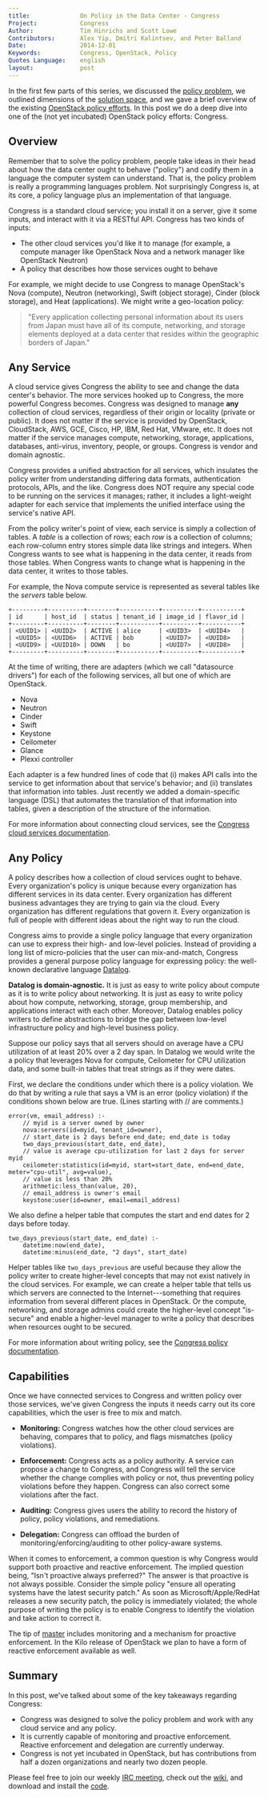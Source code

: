 ```yaml
---
title:              On Policy in the Data Center - Congress
Project:            Congress
Author:             Tim Hinrichs and Scott Lowe
Contributors:       Alex Yip, Dmitri Kalintsev, and Peter Balland
Date:               2014-12-01
Keywords:           Congress, OpenStack, Policy
Quotes Language:    english
layout:             post
---
```


In the first few parts of this series, we discussed the [policy problem][1], we outlined dimensions of the [solution space][2], and we gave a brief overview of the existing [OpenStack policy efforts][3]. In this post we do a deep dive into one of the (not yet incubated) OpenStack policy efforts: Congress.


## Overview

Remember that to solve the policy problem, people take ideas in their head about how the data center ought to behave ("policy") and codify them in a language the computer system can understand. That is, the policy problem is really a programming languages problem. Not surprisingly Congress is, at its core, a policy language plus an implementation of that language.

Congress is a standard cloud service; you install it on a server, give it some inputs, and interact with it via a RESTful API. Congress has two kinds of inputs:

* The other cloud services you'd like it to manage (for example, a compute manager like OpenStack Nova and a network manager like OpenStack Neutron)
* A policy that describes how those services ought to behave

For example, we might decide to use Congress to manage OpenStack's Nova (compute), Neutron (networking), Swift (object storage), Cinder (block storage), and Heat (applications). We might write a geo-location policy:

>"Every application collecting personal information about its users from Japan must have all of its compute, networking, and storage elements deployed at a data center that resides within the geographic borders of Japan."

## Any Service

A cloud service gives Congress the ability to see and change the data center's behavior. The more services hooked up to Congress, the more powerful Congress becomes. Congress was designed to manage **any** collection of cloud services, regardless of their origin or locality (private or public). It does not matter if the service is provided by OpenStack, CloudStack, AWS, GCE, Cisco, HP, IBM, Red Hat, VMware, etc. It does not matter if the service manages compute, networking, storage, applications, databases, anti-virus, inventory, people, or groups. Congress is vendor and domain agnostic.

Congress provides a unified abstraction for all services, which insulates the policy writer from understanding differing data formats, authentication protocols, APIs, and the like. Congress does NOT require any special code to be running on the services it manages; rather, it includes a light-weight adapter for each service that implements the unified interface using the service's native API.

From the policy writer's point of view, each service is simply a collection of tables. A _table_ is a collection of rows; each _row_ is a collection of columns; each row-column entry stores simple data like strings and integers. When Congress wants to see what is happening in the data center, it reads from those tables. When Congress wants to change what is happening in the data center, it writes to those tables.

For example, the Nova compute service is represented as several tables like the _servers_ table below.

    +---------+----------+--------+-----------+----------+-----------+
    | id      | host_id  | status | tenant_id | image_id | flavor_id |
    +---------+----------+--------+-----------+----------+-----------+
    | <UUID1> | <UUID2>  | ACTIVE | alice     | <UUID3>  | <UUID4>   |
    | <UUID5> | <UUID6>  | ACTIVE | bob       | <UUID7>  | <UUID8>   |
    | <UUID9> | <UUID10> | DOWN   | bo        | <UUID7>  | <UUID8>   |
    +---------+----------+--------+-----------+----------+-----------+

At the time of writing, there are adapters (which we call "datasource drivers") for each of the following services, all but one of which are OpenStack.

* Nova
* Neutron
* Cinder
* Swift
* Keystone
* Ceilometer
* Glance
* Plexxi controller

Each adapter is a few hundred lines of code that (i) makes API calls into the service to get information about that service's behavior; and (ii) translates that information into tables. Just recently we added a domain-specific language (DSL) that automates the translation of that information into tables, given a description of the structure of the information.

For more information about connecting cloud services, see the [Congress cloud services documentation][4].

## Any Policy

A policy describes how a collection of cloud services ought to behave. Every organization's policy is unique because every organization has different services in its data center. Every organization has different business advantages they are trying to gain via the cloud. Every organization has different regulations that govern it. Every organization is full of people with different ideas about the right way to run the cloud.

Congress aims to provide a single policy language that every organization can use to express their high- and low-level policies. Instead of providing a long list of micro-policies that the user can mix-and-match, Congress provides a general purpose policy language for expressing policy: the well-known declarative language [Datalog][5].

**Datalog is domain-agnostic.**  It is just as easy to write policy about compute as it is to write policy about networking. It is just as easy to write policy about how compute, networking, storage, group membership, and applications interact with each other. Moreover, Datalog enables policy writers to define abstractions to bridge the gap between low-level infrastructure policy and high-level business policy.

Suppose our policy says that all servers should on average have a CPU utilization of at least 20% over a 2 day span. In Datalog we would write the a policy that leverages Nova for compute, Ceilometer for CPU utilization data, and some built-in tables that treat strings as if they were dates.

First, we declare the conditions under which there is a policy violation. We do that by writing a rule that says a VM is an error (policy violation) if the conditions shown below are true.  (Lines starting with // are comments.)

    error(vm, email_address) :-
        // myid is a server owned by owner
        nova:servers(id=myid, tenant_id=owner),
        // start_date is 2 days before end_date; end_date is today
        two_days_previous(start_date, end_date),
        // value is average cpu-utilization for last 2 days for server myid
        ceilometer:statistics(id=myid, start=start_date, end=end_date, meter="cpu-util", avg=value),
        // value is less than 20%
        arithmetic:less_than(value, 20),
        // email_address is owner's email
        keystone:user(id=owner, email=email_address)

We also define a helper table that computes the start and end dates for 2 days before today.

    two_days_previous(start_date, end_date) :-
        datetime:now(end_date),
        datetime:minus(end_date, "2 days", start_date)

Helper tables like `two_days_previous` are useful because they allow the policy writer to create higher-level concepts that may not exist natively in the cloud services. For example, we can create a helper table that tells us which servers are connected to the Internet---something that requires information from several different places in OpenStack. Or the compute, networking, and storage admins could create the higher-level concept "is-secure" and enable a higher-level manager to write a policy that describes when resources ought to be secured.

For more information about writing policy, see the [Congress policy documentation][6].

## Capabilities

Once we have connected services to Congress and written policy over those services, we've given Congress the inputs it needs carry out its core capabilities, which the user is free to mix and match.

* **Monitoring:** Congress watches how the other cloud services are behaving, compares that to policy, and flags mismatches (policy violations).

* **Enforcement:** Congress acts as a policy authority. A service can propose a change to Congress, and Congress will tell the service whether the change complies with policy or not, thus preventing policy violations before they happen. Congress can also correct some violations after the fact.

* **Auditing:** Congress gives users the ability to record the history of policy, policy violations, and remediations.

* **Delegation:**  Congress can offload the burden of monitoring/enforcing/auditing to other policy-aware systems.

When it comes to enforcement, a common question is why Congress would support both proactive and reactive enforcement. The implied question being, "Isn't proactive always preferred?"  The answer is that proactive is not always possible. Consider the simple policy "ensure all operating systems have the latest security patch."  As soon as Microsoft/Apple/RedHat releases a new security patch, the policy is immediately violated; the whole purpose of writing the policy is to enable Congress to identify the violation and take action to correct it.

The tip of [master][7] includes monitoring and a mechanism for proactive enforcement. In the Kilo release of OpenStack we plan to have a form of reactive enforcement available as well.

## Summary

In this post, we've talked about some of the key takeaways regarding Congress:

* Congress was designed to solve the policy problem and work with any cloud service and any policy.
* It is currently capable of monitoring and proactive enforcement. Reactive enforcement and delegation are currently underway.
* Congress is not yet incubated in OpenStack, but has contributions from half a dozen organizations and nearly two dozen people.

Please feel free to join our weekly [IRC meeting][8], check out the [wiki][9], and download and install the [code][10].


[1]: /2014/04/16/policy-problem.html
[2]: /2014/06/18/solution-space.html
[3]: /2014/09/17/openstack-policy-efforts.html
[4]: https://github.com/stackforge/congress/blob/master/doc/source/cloudservices.rst
[5]: https://en.wikipedia.org/wiki/Datalog
[6]: https://github.com/stackforge/congress/blob/master/doc/source/policy.rst
[7]: https://github.com/stackforge/congress
[8]: https://wiki.openstack.org/wiki/Meetings/Congress
[9]: https://wiki.openstack.org/wiki/Congress
[10]: https://github.com/stackforge/congress/blob/master/README.rst
